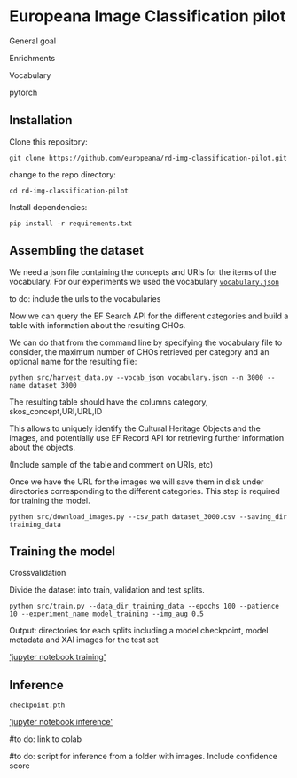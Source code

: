 # Europeana Image Classification pilot

General goal

Enrichments

Vocabulary


pytorch

## Installation

Clone this repository:

`git clone https://github.com/europeana/rd-img-classification-pilot.git`

change to the repo directory:

`cd rd-img-classification-pilot`

Install dependencies:

`pip install -r requirements.txt`


## Assembling the dataset

We need a json file containing the concepts and URIs for the items of the vocabulary. For our experiments we used the vocabulary [`vocabulary.json`](https://github.com/europeana/rd-img-classification-pilot/blob/main/vocabulary.json)

to do: include the urls to the vocabularies

Now we can query the EF Search API for the different categories and build a table with information about the resulting CHOs.

We can do that from the command line by specifying the vocabulary file to consider, the maximum number of CHOs retrieved per category and an optional name for the resulting file:

`python src/harvest_data.py --vocab_json vocabulary.json --n 3000 --name dataset_3000`

The resulting table should have the columns category, skos_concept,URI,URL,ID

This allows to uniquely identify the Cultural Heritage Objects and the images, and potentially use EF Record API for retrieving further information about the objects. 

(Include sample of the table and comment on URIs, etc)

Once we have the URL for the images we will save them in disk under directories corresponding to the different categories. This step is required for training the model. 

`python src/download_images.py --csv_path dataset_3000.csv --saving_dir training_data`


## Training the model


Crossvalidation

Divide the dataset into train, validation and test splits. 


`python src/train.py --data_dir training_data --epochs 100 --patience 10 --experiment_name model_training --img_aug 0.5`

Output: directories for each splits including a model checkpoint, model metadata and XAI images for the test set

['jupyter notebook training'](https://github.com/europeana/rd-img-classification-pilot/blob/main/notebooks/train.ipynb)




## Inference

`checkpoint.pth`

['jupyter notebook inference'](https://github.com/europeana/rd-img-classification-pilot/blob/main/notebooks/inference.ipynb)

#to do: link to colab

#to do: script for inference from a folder with images. Include confidence score




